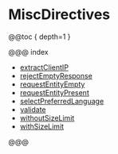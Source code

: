 # MiscDirectives

@@toc { depth=1 }

@@@ index

* [extractClientIP](extractClientIP.md)
* [rejectEmptyResponse](rejectEmptyResponse.md)
* [requestEntityEmpty](requestEntityEmpty.md)
* [requestEntityPresent](requestEntityPresent.md)
* [selectPreferredLanguage](selectPreferredLanguage.md)
* [validate](validate.md)
* [withoutSizeLimit](withoutSizeLimit.md)
* [withSizeLimit](withSizeLimit.md)

@@@